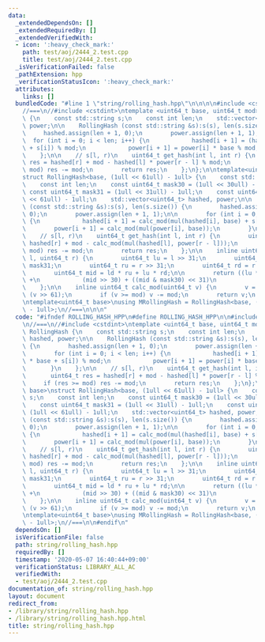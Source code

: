 ```yaml
---
data:
  _extendedDependsOn: []
  _extendedRequiredBy: []
  _extendedVerifiedWith:
  - icon: ':heavy_check_mark:'
    path: test/aoj/2444_2.test.cpp
    title: test/aoj/2444_2.test.cpp
  _isVerificationFailed: false
  _pathExtension: hpp
  _verificationStatusIcon: ':heavy_check_mark:'
  attributes:
    links: []
  bundledCode: "#line 1 \"string/rolling_hash.hpp\"\n\n\n\n#include <cstdint>\n\n\
    //===\n//#include <cstdint>\ntemplate <uint64_t base, uint64_t mod>\nstruct RollingHash\
    \ {\n    const std::string s;\n    const int len;\n    std::vector<uint64_t> hashed,\
    \ power;\n\n    RollingHash (const std::string &s):s(s), len(s.size()) {\n   \
    \     hashed.assign(len + 1, 0);\n        power.assign(len + 1, 1);\n\n      \
    \  for (int i = 0; i < len; i++) {\n            hashed[i + 1] = (hashed[i] * base\
    \ + s[i]) % mod;\n            power[i + 1] = power[i] * base % mod;\n        }\n\
    \    };\n\n    // s[l, r)\n    uint64_t get_hash(int l, int r) {\n        uint64_t\
    \ res = hashed[r] + mod - hashed[l] * power[r - l] % mod;\n        if (res >=\
    \ mod) res -= mod;\n        return res;\n    };\n};\n\ntemplate<uint64_t base>\n\
    struct RollingHash<base, (1ull << 61ull) - 1ull> {\n    const std::string s;\n\
    \    const int len;\n    const uint64_t mask30 = (1ull << 30ull) - 1ull;\n   \
    \ const uint64_t mask31 = (1ull << 31ull) - 1ull;\n    const uint64_t mod = (1ull\
    \ << 61ull) - 1ull;\n    std::vector<uint64_t> hashed, power;\n\n    RollingHash\
    \ (const std::string &s):s(s), len(s.size()) {\n        hashed.assign(len + 1,\
    \ 0);\n        power.assign(len + 1, 1);\n\n        for (int i = 0; i < len; i++)\
    \ {\n            hashed[i + 1] = calc_mod(mul(hashed[i], base) + s[i]);\n    \
    \        power[i + 1] = calc_mod(mul(power[i], base));\n        }\n    };\n\n\
    \    // s[l, r)\n    uint64_t get_hash(int l, int r) {\n        uint64_t res =\
    \ hashed[r] + mod - calc_mod(mul(hashed[l], power[r - l]));\n        if (res >=\
    \ mod) res -= mod;\n        return res;\n    };\n\n    inline uint64_t mul(uint64_t\
    \ l, uint64_t r) {\n        uint64_t lu = l >> 31;\n        uint64_t ld = l &\
    \ mask31;\n        uint64_t ru = r >> 31;\n        uint64_t rd = r & mask31;\n\
    \        uint64_t mid = ld * ru + lu * rd;\n\n        return ((lu * ru) << 1)\
    \ +\n            (mid >> 30) + ((mid & mask30) << 31)\n            + ld * rd;\n\
    \    };\n\n    inline uint64_t calc_mod(uint64_t v) {\n        v = (v & mod) +\
    \ (v >> 61);\n        if (v >= mod) v -= mod;\n        return v;\n    };\n};\n\
    \ntemplate<uint64_t base>\nusing MRollingHash = RollingHash<base, (1ull << 61ull)\
    \ - 1ull>;\n//===\n\n\n"
  code: "#ifndef ROLLING_HASH_HPP\n#define ROLLING_HASH_HPP\n\n#include <cstdint>\n\
    \n//===\n//#include <cstdint>\ntemplate <uint64_t base, uint64_t mod>\nstruct\
    \ RollingHash {\n    const std::string s;\n    const int len;\n    std::vector<uint64_t>\
    \ hashed, power;\n\n    RollingHash (const std::string &s):s(s), len(s.size())\
    \ {\n        hashed.assign(len + 1, 0);\n        power.assign(len + 1, 1);\n\n\
    \        for (int i = 0; i < len; i++) {\n            hashed[i + 1] = (hashed[i]\
    \ * base + s[i]) % mod;\n            power[i + 1] = power[i] * base % mod;\n \
    \       }\n    };\n\n    // s[l, r)\n    uint64_t get_hash(int l, int r) {\n \
    \       uint64_t res = hashed[r] + mod - hashed[l] * power[r - l] % mod;\n   \
    \     if (res >= mod) res -= mod;\n        return res;\n    };\n};\n\ntemplate<uint64_t\
    \ base>\nstruct RollingHash<base, (1ull << 61ull) - 1ull> {\n    const std::string\
    \ s;\n    const int len;\n    const uint64_t mask30 = (1ull << 30ull) - 1ull;\n\
    \    const uint64_t mask31 = (1ull << 31ull) - 1ull;\n    const uint64_t mod =\
    \ (1ull << 61ull) - 1ull;\n    std::vector<uint64_t> hashed, power;\n\n    RollingHash\
    \ (const std::string &s):s(s), len(s.size()) {\n        hashed.assign(len + 1,\
    \ 0);\n        power.assign(len + 1, 1);\n\n        for (int i = 0; i < len; i++)\
    \ {\n            hashed[i + 1] = calc_mod(mul(hashed[i], base) + s[i]);\n    \
    \        power[i + 1] = calc_mod(mul(power[i], base));\n        }\n    };\n\n\
    \    // s[l, r)\n    uint64_t get_hash(int l, int r) {\n        uint64_t res =\
    \ hashed[r] + mod - calc_mod(mul(hashed[l], power[r - l]));\n        if (res >=\
    \ mod) res -= mod;\n        return res;\n    };\n\n    inline uint64_t mul(uint64_t\
    \ l, uint64_t r) {\n        uint64_t lu = l >> 31;\n        uint64_t ld = l &\
    \ mask31;\n        uint64_t ru = r >> 31;\n        uint64_t rd = r & mask31;\n\
    \        uint64_t mid = ld * ru + lu * rd;\n\n        return ((lu * ru) << 1)\
    \ +\n            (mid >> 30) + ((mid & mask30) << 31)\n            + ld * rd;\n\
    \    };\n\n    inline uint64_t calc_mod(uint64_t v) {\n        v = (v & mod) +\
    \ (v >> 61);\n        if (v >= mod) v -= mod;\n        return v;\n    };\n};\n\
    \ntemplate<uint64_t base>\nusing MRollingHash = RollingHash<base, (1ull << 61ull)\
    \ - 1ull>;\n//===\n\n#endif\n"
  dependsOn: []
  isVerificationFile: false
  path: string/rolling_hash.hpp
  requiredBy: []
  timestamp: '2020-05-07 16:40:44+09:00'
  verificationStatus: LIBRARY_ALL_AC
  verifiedWith:
  - test/aoj/2444_2.test.cpp
documentation_of: string/rolling_hash.hpp
layout: document
redirect_from:
- /library/string/rolling_hash.hpp
- /library/string/rolling_hash.hpp.html
title: string/rolling_hash.hpp
---
```

